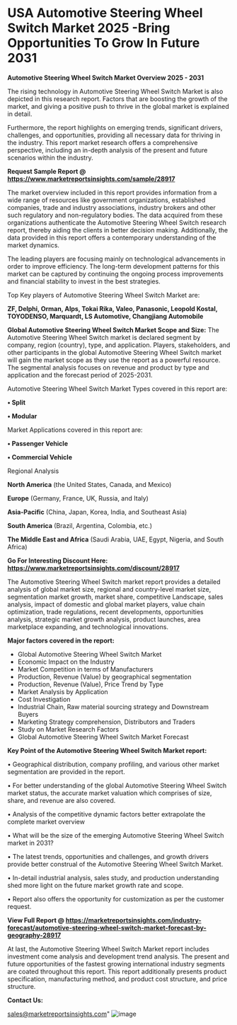 # USA Automotive Steering Wheel Switch Market 2025 -Bring Opportunities To Grow In Future 2031

<Strong> Automotive Steering Wheel Switch Market Overview 2025 - 2031</strong>

The rising technology in Automotive Steering Wheel Switch Market is also depicted in this research report. Factors that are boosting the growth of the market, and giving a positive push to thrive in the global market is explained in detail.

Furthermore, the report highlights on emerging trends, significant drivers, challenges, and opportunities, providing all necessary data for thriving in the industry. This report market research offers a comprehensive perspective, including an in-depth analysis of the present and future scenarios within the industry.

<strong>Request Sample Report @ <a href=https://www.marketreportsinsights.com/sample/28917>https://www.marketreportsinsights.com/sample/28917</a></strong>

The market overview included in this report provides information from a wide range of resources like government organizations, established companies, trade and industry associations, industry brokers and other such regulatory and non-regulatory bodies. The data acquired from these organizations authenticate the Automotive Steering Wheel Switch research report, thereby aiding the clients in better decision making. Additionally, the data provided in this report offers a contemporary understanding of the market dynamics.

The leading players are focusing mainly on technological advancements in order to improve efficiency. The long-term development patterns for this market can be captured by continuing the ongoing process improvements and financial stability to invest in the best strategies.

Top Key players of Automotive Steering Wheel Switch Market are:

<strong>ZF, Delphi, Orman, Alps, Tokai Rika, Valeo, Panasonic, Leopold Kostal, TOYODENSO, Marquardt, LS Automotive, Changjiang Automobile</strong>

<strong><b>Global Automotive Steering Wheel Switch Market Scope and Size:</b></strong>
The Automotive Steering Wheel Switch market is declared segment by company, region (country), type, and application. Players, stakeholders, and other participants in the global Automotive Steering Wheel Switch market will gain the market scope as they use the report as a powerful resource. The segmental analysis focuses on revenue and product by type and application and the forecast period of 2025-2031.

Automotive Steering Wheel Switch Market Types covered in this report are:

<strong>• Split

• Modular</strong>

Market Applications covered in this report are:

<strong>• Passenger Vehicle

• Commercial Vehicle</strong> 

Regional Analysis

<strong>North America</strong> (the United States, Canada, and Mexico)

<strong>Europe</strong> (Germany, France, UK, Russia, and Italy)

<strong>Asia-Pacific</strong> (China, Japan, Korea, India, and Southeast Asia)

<strong>South America</strong> (Brazil, Argentina, Colombia, etc.)

<strong>The Middle East and Africa</strong> (Saudi Arabia, UAE, Egypt, Nigeria, and South Africa)

<strong>Go For Interesting Discount Here: <a href=https://www.marketreportsinsights.com/discount/28917>https://www.marketreportsinsights.com/discount/28917</a></strong>

The Automotive Steering Wheel Switch market report provides a detailed analysis of global market size, regional and country-level market size, segmentation market growth, market share, competitive Landscape, sales analysis, impact of domestic and global market players, value chain optimization, trade regulations, recent developments, opportunities analysis, strategic market growth analysis, product launches, area marketplace expanding, and technological innovations.

<strong><b>Major factors covered in the report:</b></strong>
<ul>
  <li>Global Automotive Steering Wheel Switch Market </li>
  <li>Economic Impact on the Industry</li>
  <li>Market Competition in terms of Manufacturers</li>
  <li>Production, Revenue (Value) by geographical segmentation</li>
  <li>Production, Revenue (Value), Price Trend by Type</li>
  <li>Market Analysis by Application</li>
  <li>Cost Investigation</li>
  <li>Industrial Chain, Raw material sourcing strategy and Downstream Buyers</li>
  <li>Marketing Strategy comprehension, Distributors and Traders</li>
  <li>Study on Market Research Factors</li>
  <li>Global Automotive Steering Wheel Switch Market Forecast</li>
</ul>

<strong><b>Key Point of the Automotive Steering Wheel Switch Market report:</b></strong>

• Geographical distribution, company profiling, and various other market segmentation are provided in the report.

• For better understanding of the global Automotive Steering Wheel Switch market status, the accurate market valuation which comprises of size, share, and revenue are also covered.

• Analysis of the competitive dynamic factors better extrapolate the complete market overview

• What will be the size of the emerging Automotive Steering Wheel Switch market in 2031?

• The latest trends, opportunities and challenges, and growth drivers provide better construal of the Automotive Steering Wheel Switch Market.

• In-detail industrial analysis, sales study, and production understanding shed more light on the future market growth rate and scope.

• Report also offers the opportunity for customization as per the customer request.

<strong><b>View Full Report @ <a href=https://marketreportsinsights.com/industry-forecast/automotive-steering-wheel-switch-market-forecast-by-geography-28917>https://marketreportsinsights.com/industry-forecast/automotive-steering-wheel-switch-market-forecast-by-geography-28917</a></b></strong>


At last, the Automotive Steering Wheel Switch Market report includes investment come analysis and development trend analysis. The present and future opportunities of the fastest growing international industry segments are coated throughout this report. This report additionally presents product specification, manufacturing method, and product cost structure, and price structure.

<strong>Contact Us:</strong>

sales@marketreportsinsights.com"
![image](https://github.com/user-attachments/assets/2d86bb63-4061-4b41-8782-78f73921137b)
